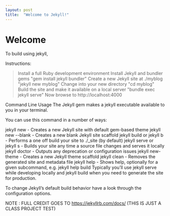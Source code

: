 ```yaml
---
layout: post
title:  "Welcome to Jekyll!"
---
```


# Welcome


To build using jekyll,

Instructions:

>Install a full Ruby development environment
>Install Jekyll and bundler gems
 "gem install jekyll bundler"
>Create a new Jekyll site at ./myblog
 "jekyll new myblog"
>Change into your new directory
 "cd myblog"
>Build the site and make it available on a local server
 "bundle exec jekyll serve"
>Now browse to http://localhost:4000



Command Line Usage
The Jekyll gem makes a jekyll executable available to you in your terminal.

You can use this command in a number of ways:

jekyll new - Creates a new Jekyll site with default gem-based theme
jekyll new --blank - Creates a new blank Jekyll site scaffold
jekyll build or jekyll b - Performs a one off build your site to ./_site (by default)
jekyll serve or jekyll s - Builds your site any time a source file changes and serves it locally
jekyll doctor - Outputs any deprecation or configuration issues
jekyll new-theme - Creates a new Jekyll theme scaffold
jekyll clean - Removes the generated site and metadata file
jekyll help - Shows help, optionally for a given subcommand, e.g. jekyll help build
Typically you’ll use jekyll serve while developing locally and jekyll build when you need to generate the site for production.

To change Jekyll’s default build behavior have a look through the configuration options.



NOTE : FULL CREDIT GOES TO https://jekyllrb.com/docs/
(THIS IS JUST A CLASS PROJECT TEST)
